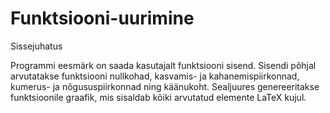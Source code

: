 # Funktsiooni-uurimine

Sissejuhatus

Programmi eesmärk on saada kasutajalt funktsiooni sisend. Sisendi põhjal arvutatakse funktsiooni nullkohad, kasvamis- ja kahanemispiirkonnad,
kumerus- ja nõgususpiirkonnad ning käänukoht. Sealjuures genereeritakse funktsioonile graafik, mis sisaldab kõiki arvutatud elemente
LaTeX kujul.
